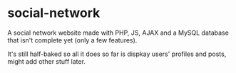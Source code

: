 # social-network
A social network website made with PHP, JS, AJAX and a MySQL database that isn't complete yet (only a few features).

It's still half-baked so all it does so far is dispkay users' profiles and posts, might add other stuff later.

